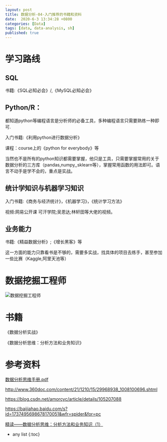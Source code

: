 ```yaml
---
layout: post
title: 数据分析-04-入门推荐的书籍和资料
date:  2020-6-3 13:34:28 +0800
categories: [Data]
tags: [data, data-analysis, sh]
published: true
---
```


# 


# 学习路线

## SQL  

书籍:《SQL必知必会》/,《MySQL必知必会》

## Python/R：

都知道python等编程语言是分析师的必备工具，多种编程语言只需要熟练一种即可.

入门书籍:《利用python进行数据分析》

课程：course上的《python for everybody》等

当然也不是所有的python知识都需要掌握，他只是工具，只需要掌握常用的关于数据分析的三方库（pandas,numpy,,sklearn等），掌握常用函数的用法即可。语言不动手是学不会的，重点是实战。

## 统计学知识与机器学习知识

入门书籍:《商务与经济统计》，《机器学习》，《统计学习方法》

视频:网易公开课 可汗学院;吴恩达;林轩田等大佬的视频。

## 业务能力

书籍:《精益数据分析》;《增长黑客》等

这一方面的能力只靠看书是不够的，需要多实战，找具体的项目去练手，甚至参加一些比赛（Kaggle,阿里天池等）



# 数据挖掘工程师

![数据挖掘工程师](https://img-blog.csdnimg.cn/202106251048446.png)

# 书籍

《数据分析实战》

《数据分析思维：分析方法和业务知识》

# 参考资料

[数据分析思维手册.pdf](https://blog.csdn.net/junhongzhang/article/details/122677690)

http://www.360doc.com/content/21/1210/15/29968938_1008100696.shtml

https://blog.csdn.net/amorcyc/article/details/105207088

https://baijiahao.baidu.com/s?id=1737495698678170051&wfr=spider&for=pc

[精读——数据分析思维：分析方法和业务知识（1）](https://blog.csdn.net/data_cola/article/details/112208853)

* any list
{:toc}